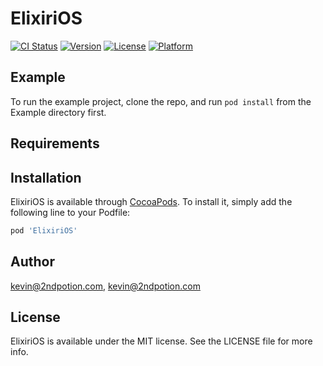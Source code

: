 # ElixiriOS

[![CI Status](https://img.shields.io/travis/kevin@2ndpotion.com/ElixiriOS.svg?style=flat)](https://travis-ci.org/kevin@2ndpotion.com/ElixiriOS)
[![Version](https://img.shields.io/cocoapods/v/ElixiriOS.svg?style=flat)](https://cocoapods.org/pods/ElixiriOS)
[![License](https://img.shields.io/cocoapods/l/ElixiriOS.svg?style=flat)](https://cocoapods.org/pods/ElixiriOS)
[![Platform](https://img.shields.io/cocoapods/p/ElixiriOS.svg?style=flat)](https://cocoapods.org/pods/ElixiriOS)

## Example

To run the example project, clone the repo, and run `pod install` from the Example directory first.

## Requirements

## Installation

ElixiriOS is available through [CocoaPods](https://cocoapods.org). To install
it, simply add the following line to your Podfile:

```ruby
pod 'ElixiriOS'
```

## Author

kevin@2ndpotion.com, kevin@2ndpotion.com

## License

ElixiriOS is available under the MIT license. See the LICENSE file for more info.
